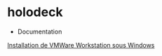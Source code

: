 # holodeck

- Documentation

[Installation de VMWare Workstation sous Windows](https://github.com/valentin-soler/holodeck/raw/main/Installation%20de%20VMWare%20(Windows).pdf)